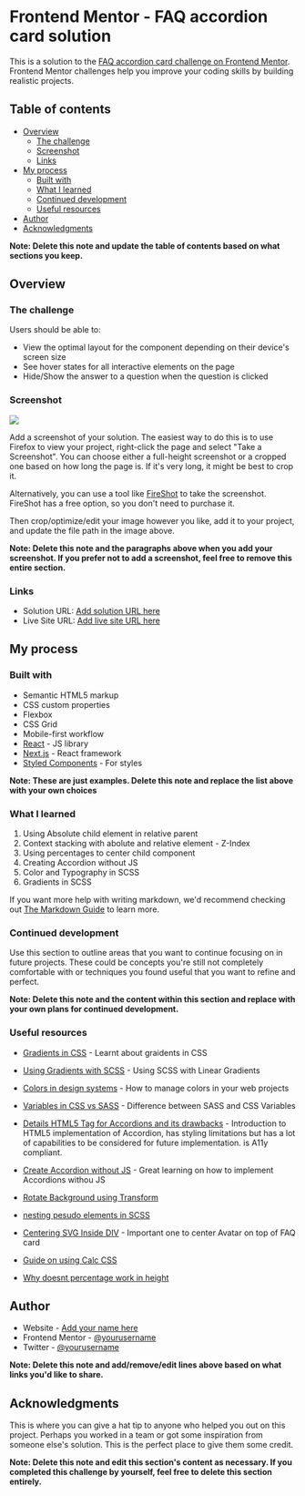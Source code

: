 # Frontend Mentor - FAQ accordion card solution

This is a solution to the [FAQ accordion card challenge on Frontend Mentor](https://www.frontendmentor.io/challenges/faq-accordion-card-XlyjD0Oam). Frontend Mentor challenges help you improve your coding skills by building realistic projects. 

## Table of contents

- [Overview](#overview)
  - [The challenge](#the-challenge)
  - [Screenshot](#screenshot)
  - [Links](#links)
- [My process](#my-process)
  - [Built with](#built-with)
  - [What I learned](#what-i-learned)
  - [Continued development](#continued-development)
  - [Useful resources](#useful-resources)
- [Author](#author)
- [Acknowledgments](#acknowledgments)

**Note: Delete this note and update the table of contents based on what sections you keep.**

## Overview

### The challenge

Users should be able to:

- View the optimal layout for the component depending on their device's screen size
- See hover states for all interactive elements on the page
- Hide/Show the answer to a question when the question is clicked

### Screenshot

![](./screenshot.jpg)

Add a screenshot of your solution. The easiest way to do this is to use Firefox to view your project, right-click the page and select "Take a Screenshot". You can choose either a full-height screenshot or a cropped one based on how long the page is. If it's very long, it might be best to crop it.

Alternatively, you can use a tool like [FireShot](https://getfireshot.com/) to take the screenshot. FireShot has a free option, so you don't need to purchase it. 

Then crop/optimize/edit your image however you like, add it to your project, and update the file path in the image above.

**Note: Delete this note and the paragraphs above when you add your screenshot. If you prefer not to add a screenshot, feel free to remove this entire section.**

### Links

- Solution URL: [Add solution URL here](https://your-solution-url.com)
- Live Site URL: [Add live site URL here](https://your-live-site-url.com)

## My process

### Built with

- Semantic HTML5 markup
- CSS custom properties
- Flexbox
- CSS Grid
- Mobile-first workflow
- [React](https://reactjs.org/) - JS library
- [Next.js](https://nextjs.org/) - React framework
- [Styled Components](https://styled-components.com/) - For styles

**Note: These are just examples. Delete this note and replace the list above with your own choices**

### What I learned

1. Using Absolute child element in relative parent
2. Context stacking with abolute and relative element - Z-Index 
3. Using percentages to center child component
4. Creating Accordion without JS
5. Color and Typography in SCSS
6. Gradients in SCSS

If you want more help with writing markdown, we'd recommend checking out [The Markdown Guide](https://www.markdownguide.org/) to learn more.


### Continued development

Use this section to outline areas that you want to continue focusing on in future projects. These could be concepts you're still not completely comfortable with or techniques you found useful that you want to refine and perfect.

**Note: Delete this note and the content within this section and replace with your own plans for continued development.**

### Useful resources

- [Gradients in CSS](https://css-tricks.com/css3-gradients/) - Learnt about graidents in CSS
- [Using Gradients with SCSS](https://medium.com/@alvaro.saburido/applying-gradient-trends-in-sass-cf825d70f5fe) - Using SCSS with Linear Gradients
- [Colors in design systems](https://medium.com/codyhouse/create-your-design-system-part-3-colors-798e4729921f) - How to manage colors in your web projects
- [Variables in CSS vs SASS](https://css-tricks.com/difference-between-types-of-css-variables/) - Difference between SASS and CSS Variables
- [Details HTML5 Tag for Accordions and its drawbacks](https://developer.mozilla.org/en-US/docs/Web/HTML/Element/details) - Introduction to HTML5 implementation of Accordion, has styling limitations but has a lot of capabilities to be considered for future implementation. is A11y compliant.
- [Create Accordion without JS](https://stackoverflow.com/questions/13630229/can-i-have-an-onclick-effect-in-css) - Great learning on how to implement Accordions withou JS

- [Rotate Background using Transform](https://www.sitepoint.com/css3-transform-background-image/)
- [nesting pesudo elements in SCSS](https://marksheet.io/sass-nesting.html)
- [Centering SVG Inside DIV](https://stackoverflow.com/questions/41822510/center-an-svg-inside-a-div) - Important one to center Avatar on top of FAQ card
- [Guide on using Calc CSS](https://css-tricks.com/a-complete-guide-to-calc-in-css/)
- [Why doesnt percentage work in height](https://stackoverflow.com/questions/5657964/css-why-doesn-t-percentage-height-work)
## Author

- Website - [Add your name here](https://www.your-site.com)
- Frontend Mentor - [@yourusername](https://www.frontendmentor.io/profile/yourusername)
- Twitter - [@yourusername](https://www.twitter.com/yourusername)

**Note: Delete this note and add/remove/edit lines above based on what links you'd like to share.**

## Acknowledgments

This is where you can give a hat tip to anyone who helped you out on this project. Perhaps you worked in a team or got some inspiration from someone else's solution. This is the perfect place to give them some credit.

**Note: Delete this note and edit this section's content as necessary. If you completed this challenge by yourself, feel free to delete this section entirely.**
